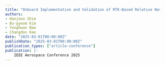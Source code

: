 ```yaml
---
title: "Onboard Implementation and Validation of RTK-Based Relative Navigation System for CubeSats"
authors:
- Hanjoon Shim
- Bu-gyeom Kim
- Yonghwan Bae
- Changdon Kee
date: "2025-03-01T00:00:00Z"
publishDate: "2025-03-01T00:00:00Z"
publication_types: ["article-conference"]
publication: |-
    IEEE Aerospace Conference 2025
---
```

